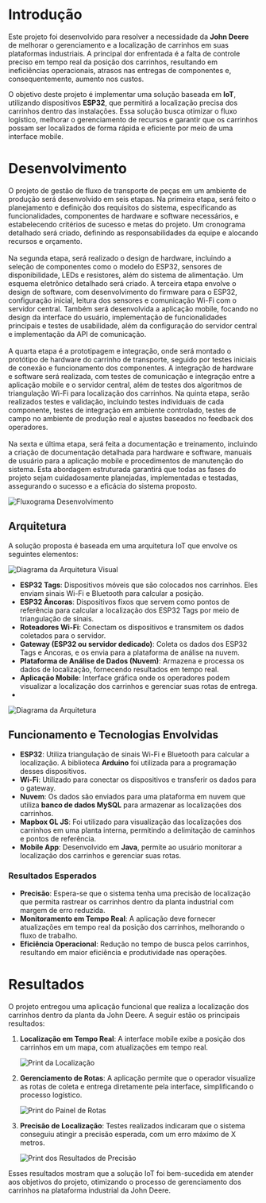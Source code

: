# Introdução

Este projeto foi desenvolvido para resolver a necessidade da **John Deere** de melhorar o gerenciamento e a localização de carrinhos em suas plataformas industriais. A principal dor enfrentada é a falta de controle preciso em tempo real da posição dos carrinhos, resultando em ineficiências operacionais, atrasos nas entregas de componentes e, consequentemente, aumento nos custos.

O objetivo deste projeto é implementar uma solução baseada em **IoT**, utilizando dispositivos **ESP32**, que permitirá a localização precisa dos carrinhos dentro das instalações. Essa solução busca otimizar o fluxo logístico, melhorar o gerenciamento de recursos e garantir que os carrinhos possam ser localizados de forma rápida e eficiente por meio de uma interface mobile.

# Desenvolvimento

O projeto de gestão de fluxo de transporte de peças em um ambiente de produção será desenvolvido em seis etapas. Na primeira etapa, será feito o planejamento e definição dos requisitos do sistema, especificando as funcionalidades, componentes de hardware e software necessários, e estabelecendo critérios de sucesso e metas do projeto. Um cronograma detalhado será criado, definindo as responsabilidades da equipe e alocando recursos e orçamento. <br><br>
Na segunda etapa, será realizado o design de hardware, incluindo a seleção de componentes como o modelo do ESP32, sensores de disponibilidade, LEDs e resistores, além do sistema de alimentação. Um esquema eletrônico detalhado será criado. A terceira etapa envolve o design de software, com desenvolvimento do firmware para o ESP32, configuração inicial, leitura dos sensores e comunicação Wi-Fi com o servidor central. Também será desenvolvida a aplicação mobile, focando no design da interface do usuário, implementação de funcionalidades principais e testes de usabilidade, além da configuração do servidor central e implementação da API de comunicação.<br><br>
A quarta etapa é a prototipagem e integração, onde será montado o protótipo de hardware do carrinho de transporte, seguido por testes iniciais de conexão e funcionamento dos componentes. A integração de hardware e software será realizada, com testes de comunicação e integração entre a aplicação mobile e o servidor central, além de testes dos algoritmos de triangulação Wi-Fi para localização dos carrinhos. Na quinta etapa, serão realizados testes e validação, incluindo testes individuais de cada componente, testes de integração em ambiente controlado, testes de campo no ambiente de produção real e ajustes baseados no feedback dos operadores.<br><br>
Na sexta e última etapa, será feita a documentação e treinamento, incluindo a criação de documentação detalhada para hardware e software, manuais de usuário para a aplicação mobile e procedimentos de manutenção do sistema. Esta abordagem estruturada garantirá que todas as fases do projeto sejam cuidadosamente planejadas, implementadas e testadas, assegurando o sucesso e a eficácia do sistema proposto.

![Fluxograma Desenvolvimento](assets/diagrama_desenvolvimento.png)

## Arquitetura

A solução proposta é baseada em uma arquitetura IoT que envolve os seguintes elementos:

![Diagrama da Arquitetura Visual](assets/diagrama_arquitetura_visual.png)

- **ESP32 Tags**: Dispositivos móveis que são colocados nos carrinhos. Eles enviam sinais Wi-Fi e Bluetooth para calcular a posição.
- **ESP32 Âncoras**: Dispositivos fixos que servem como pontos de referência para calcular a localização dos ESP32 Tags por meio de triangulação de sinais.
- **Roteadores Wi-Fi**: Conectam os dispositivos e transmitem os dados coletados para o servidor.
- **Gateway (ESP32 ou servidor dedicado)**: Coleta os dados dos ESP32 Tags e Âncoras, e os envia para a plataforma de análise na nuvem.
- **Plataforma de Análise de Dados (Nuvem)**: Armazena e processa os dados de localização, fornecendo resultados em tempo real.
- **Aplicação Mobile**: Interface gráfica onde os operadores podem visualizar a localização dos carrinhos e gerenciar suas rotas de entrega.
- 
![Diagrama da Arquitetura](assets/diagrama_bloco.png)

## Funcionamento e Tecnologias Envolvidas

- **ESP32**: Utiliza triangulação de sinais Wi-Fi e Bluetooth para calcular a localização. A biblioteca **Arduino** foi utilizada para a programação desses dispositivos.
- **Wi-Fi**: Utilizado para conectar os dispositivos e transferir os dados para o gateway.
- **Nuvem**: Os dados são enviados para uma plataforma em nuvem que utiliza **banco de dados MySQL** para armazenar as localizações dos carrinhos.
- **Mapbox GL JS**: Foi utilizado para visualização das localizações dos carrinhos em uma planta interna, permitindo a delimitação de caminhos e pontos de referência.
- **Mobile App**: Desenvolvido em **Java**, permite ao usuário monitorar a localização dos carrinhos e gerenciar suas rotas.

### Resultados Esperados

- **Precisão**: Espera-se que o sistema tenha uma precisão de localização que permita rastrear os carrinhos dentro da planta industrial com margem de erro reduzida.
- **Monitoramento em Tempo Real**: A aplicação deve fornecer atualizações em tempo real da posição dos carrinhos, melhorando o fluxo de trabalho.
- **Eficiência Operacional**: Redução no tempo de busca pelos carrinhos, resultando em maior eficiência e produtividade nas operações.

# Resultados

O projeto entregou uma aplicação funcional que realiza a localização dos carrinhos dentro da planta da John Deere. A seguir estão os principais resultados:

1. **Localização em Tempo Real**: A interface mobile exibe a posição dos carrinhos em um mapa, com atualizações em tempo real.

   ![Print da Localização](link_para_print_1.png)

2. **Gerenciamento de Rotas**: A aplicação permite que o operador visualize as rotas de coleta e entrega diretamente pela interface, simplificando o processo logístico.

   ![Print do Painel de Rotas](link_para_print_2.png)

3. **Precisão de Localização**: Testes realizados indicaram que o sistema conseguiu atingir a precisão esperada, com um erro máximo de X metros.

   ![Print dos Resultados de Precisão](link_para_print_3.png)

Esses resultados mostram que a solução IoT foi bem-sucedida em atender aos objetivos do projeto, otimizando o processo de gerenciamento dos carrinhos na plataforma industrial da John Deere.

